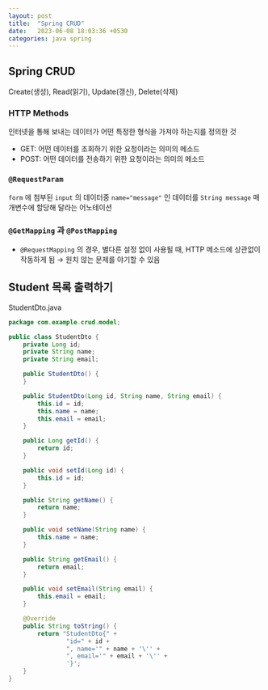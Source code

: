 ```yaml
---
layout: post
title:  "Spring CRUD"
date:   2023-06-08 18:03:36 +0530
categories: java spring
---
```


## Spring CRUD
Create(생성), Read(읽기), Update(갱신), Delete(삭제)


### HTTP Methods
인터넷을 통해 보내는 데이터가 어떤 특정한 형식을 가져야 하는지를 정의한 것
- GET: 어떤 데이터를 조회하기 위한 요청이라는 의미의 메소드
- POST: 어떤 데이터를 전송하기 위한 요청이라는 의미의 메소드


### `@RequestParam`
`form` 에 첨부된 `input` 의 데이터중 `name="message"` 인 데이터를 `String message` 매개변수에 할당해 달라는 어노테이션


### `@GetMapping` 과 `@PostMapping`
- `@RequestMapping` 의 경우, 별다른 설정 없이 사용될 때, HTTP 메소드에 상관없이 작동하게 됨
    → 원치 않는 문제를 야기할 수 있음


## Student 목록 출력하기
StudentDto.java
```java
package com.example.crud.model;

public class StudentDto {
    private Long id;
    private String name;
    private String email;

    public StudentDto() {
    }

    public StudentDto(Long id, String name, String email) {
        this.id = id;
        this.name = name;
        this.email = email;
    }

    public Long getId() {
        return id;
    }

    public void setId(Long id) {
        this.id = id;
    }

    public String getName() {
        return name;
    }

    public void setName(String name) {
        this.name = name;
    }

    public String getEmail() {
        return email;
    }

    public void setEmail(String email) {
        this.email = email;
    }

    @Override
    public String toString() {
        return "StudentDto{" +
                "id=" + id +
                ", name='" + name + '\'' +
                ", email='" + email + '\'' +
                '}';
    }
}
```



